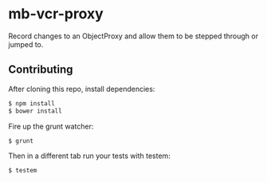 mb-vcr-proxy
============

Record changes to an ObjectProxy and allow them to be stepped through or
jumped to.
 
Contributing
------------

After cloning this repo, install dependencies:

```sh
$ npm install
$ bower install
```

Fire up the grunt watcher:

```sh
$ grunt
```

Then in a different tab run your tests with testem:

```sh
$ testem
```

